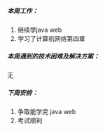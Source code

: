 ##### 本周工作：

1. 继续学java web
2. 学习了计算机网络第四章

##### 本周遇到的技术困难及解决方案：

无

##### 下周安排：

1. 争取能学完 java web
2. 考试顺利